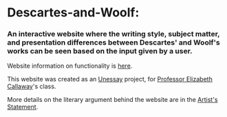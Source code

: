# Descartes-and-Woolf: 
### An interactive website where the writing style, subject matter, and presentation differences between Descartes' and Woolf's works can be seen based on the input given by a user.  

Website information on functionality is [here](https://descartes-and-woolf.appspot.com/about).  

This website was created as an [Unessay](http://people.uleth.ca/~daniel.odonnell/Teaching/the-unessay#about) project, for [Professor Elizabeth Callaway](http://www.elizabethcallaway.net/)'s class.  

More details on the literary argument behind the website are in the [Artist's Statement](https://github.com/JiahuiKChen/Descartes-and-Woolf/blob/master/Artist's%20Statement.pdf).
